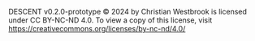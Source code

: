 DESCENT v0.2.0-prototype © 2024 by Christian Westbrook is licensed under CC BY-NC-ND 4.0. To view a copy of this license, visit https://creativecommons.org/licenses/by-nc-nd/4.0/